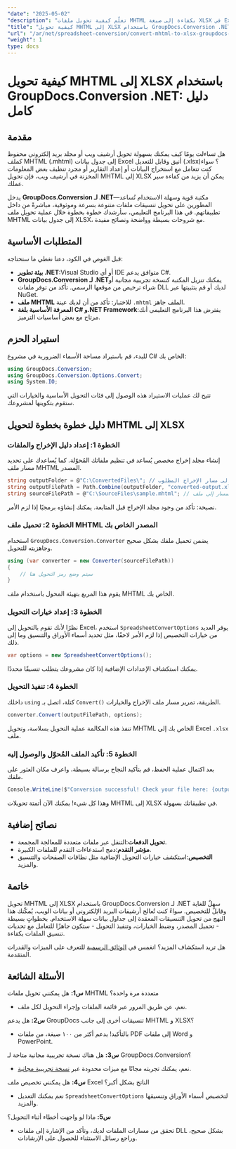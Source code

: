 ```yaml
---
"date": "2025-05-02"
"description": "تعلّم كيفية تحويل ملفات MHTML بكفاءة إلى صيغة XLSX في Excel باستخدام GroupDocs.Conversion .NET. اتبع هذا الدليل الشامل للحصول على إرشادات خطوة بخطوة وأفضل الممارسات."
"title": "كيفية تحويل MHTML إلى XLSX باستخدام GroupDocs.Conversion .NET - دليل شامل"
"url": "/ar/net/spreadsheet-conversion/convert-mhtml-to-xlsx-groupdocs-net/"
"weight": 1
type: docs
---
```

# كيفية تحويل MHTML إلى XLSX باستخدام GroupDocs.Conversion .NET: دليل كامل

## مقدمة

هل تساءلت يومًا كيف يمكنك بسهولة تحويل أرشيف ويب أو مجلد بريد إلكتروني محفوظ كملف MHTML (.mhtml) إلى جدول بيانات Excel أنيق وقابل للتعديل (.xlsx)؟ سواء كنت تتعامل مع استخراج البيانات أو إعداد التقارير أو مجرد تنظيف بعض المعلومات المخزنة في أرشيف ويب، فإن تحويل MHTML إلى XLSX يمكن أن يزيد من كفاءة سير عملك.

يدخل **GroupDocs.Conversion لـ .NET**—مكتبة قوية وسهلة الاستخدام تُساعد المطورين على تحويل تنسيقات ملفات متنوعة بسرعة وموثوقية، مباشرةً من داخل تطبيقاتهم. في هذا البرنامج التعليمي، سأرشدك خطوة بخطوة خلال عملية تحويل ملف MHTML إلى جدول بيانات XLSX، مع شروحات بسيطة وواضحة ونصائح مفيدة.


## المتطلبات الأساسية

قبل الغوص في الكود، دعنا نغطي ما ستحتاجه:

- **بيئة تطوير .NET**:Visual Studio أو أي IDE متوافق يدعم C#.
- **GroupDocs.Conversion لـ .NET**يمكنك تنزيل المكتبة كنسخة تجريبية مجانية أو شراء ترخيص من موقعها الرسمي. تأكد من توفر ملفات DLL لديك أو قم بتثبيتها عبر NuGet.
- **ملف MHTML** للاختبار: تأكد من أن لديك عينة `.mhtml` الملف جاهز.
- **المعرفة الأساسية بلغة C# و.NET Framework**:يفترض هذا البرنامج التعليمي أنك مرتاح مع بعض أساسيات الترميز.


## استيراد الحزم

للبدء، قم باستيراد مساحة الأسماء الضرورية في مشروع C# الخاص بك:

```csharp
using GroupDocs.Conversion;
using GroupDocs.Conversion.Options.Convert;
using System.IO;
```

تتيح لك عمليات الاستيراد هذه الوصول إلى فئات التحويل الأساسية والخيارات التي ستقوم بتكوينها لمشروعك.


## دليل خطوة بخطوة لتحويل MHTML إلى XLSX

### الخطوة 1: إعداد دليل الإخراج والملفات

إنشاء مجلد إخراج مخصص يُساعد في تنظيم ملفاتك المُحوّلة. كما يُساعدك على تحديد مسار ملف MHTML المصدر.

```csharp
string outputFolder = @"C:\ConvertedFiles\"; // قم بتغيير هذا إلى مسار الإخراج المطلوب
string outputFilePath = Path.Combine(outputFolder, "converted-output.xlsx");
string sourceFilePath = @"C:\SourceFiles\sample.mhtml"; // المسار إلى ملف MHTML المصدر الخاص بك
```

نصيحة: تأكد من وجود مجلد الإخراج قبل المتابعة. يمكنك إنشاؤه برمجيًا إذا لزم الأمر.


### الخطوة 2: تحميل ملف MHTML المصدر الخاص بك

استخدام `GroupDocs.Conversion.Converter` يضمن تحميل ملفك بشكل صحيح وجاهزيته للتحويل.

```csharp
using (var converter = new Converter(sourceFilePath))
{
    // سيتم وضع رمز التحويل هنا
}
```

يقوم هذا المربع بتهيئة المحول باستخدام ملف MHTML الخاص بك.


### الخطوة 3: إعداد خيارات التحويل

نظرًا لأنك تقوم بالتحويل إلى Excel، استخدم `SpreadsheetConvertOptions` يوفر العديد من خيارات التخصيص إذا لزم الأمر لاحقًا، مثل تحديد أسماء الأوراق والتنسيق وما إلى ذلك.

```csharp
var options = new SpreadsheetConvertOptions();
```

يمكنك استكشاف الإعدادات الإضافية إذا كان مشروعك يتطلب تنسيقًا محددًا.


### الخطوة 4: تنفيذ التحويل

داخلك `using` كتلة، اتصل بـ `Convert()` الطريقة، تمرير مسار ملف الإخراج والخيارات.

```csharp
converter.Convert(outputFilePath, options);
```

تنفذ هذه المكالمة عملية التحويل بسلاسة، وتحويل MHTML الخاص بك إلى Excel `.xlsx` ملف.


### الخطوة 5: تأكيد الملف المُحوّل والوصول إليه

بعد اكتمال عملية الحفظ، قم بتأكيد النجاح برسالة بسيطة، واعرف مكان العثور على ملفك.

```csharp
Console.WriteLine($"Conversion successful! Check your file here: {outputFilePath}");
```

وهذا كل شيء! يمكنك الآن أتمتة تحويلات MHTML إلى XLSX في تطبيقاتك بسهولة.


## نصائح إضافية

- **تحويل الدفعات**:التنقل عبر ملفات متعددة للمعالجة المجمعة.
- **مؤشر التقدم**:دمج استدعاءات التقدم للملفات الكبيرة.
- **التخصيص**:استكشف خيارات التحويل الإضافية مثل نطاقات الصفحات والتنسيق والمزيد.


## خاتمة

تحويل MHTML إلى XLSX باستخدام GroupDocs.Conversion لـ .NET سهلٌ للغاية وقابلٌ للتخصيص. سواءً كنت تُعالج أرشيفات البريد الإلكتروني أو بيانات الويب، يُمكّنك هذا النهج من تحويل التنسيقات المعقدة إلى جداول بيانات سهلة الاستخدام. بخطواتٍ بسيطة - تحميل المصدر، وضبط الخيارات، وتنفيذ التحويل - ستكون جاهزًا للتعامل مع تحديات تنسيق الملفات بكفاءة.

هل تريد استكشاف المزيد؟ انغمس في [الوثائق الرسمية](https://docs.groupdocs.com/conversion/net/) للتعرف على الميزات والقدرات المتقدمة.


## الأسئلة الشائعة

**س1:** هل يمكنني تحويل ملفات MHTML متعددة مرة واحدة؟  

- نعم، عن طريق المرور عبر قائمة الملفات وإجراء التحويل لكل ملف.

**س2:** هل يدعم GroupDocs تنسيقات أخرى إلى جانب MHTML و XLSX؟  

- بالتأكيد! يدعم أكثر من ١٠٠ صيغة، من ملفات PDF إلى ملفات Word و PowerPoint.

**س3:** هل هناك نسخة تجريبية مجانية متاحة لـ GroupDocs.Conversion؟  

- نعم، يمكنك تجربته مجانًا مع ميزات محدودة عبر [نسخة تجريبية مجانية](https://releases.groupdocs.com/conversion/net/).

**س4:** هل يمكنني تخصيص ملف Excel الناتج بشكل أكبر؟  

- نعم يمكنك التعديل `SpreadsheetConvertOptions` لتخصيص أسماء الأوراق وتنسيقها والمزيد.

**س5:** ماذا لو واجهت أخطاء أثناء التحويل؟  

- تحقق من مسارات الملفات لديك، وتأكد من الإشارة إلى ملفات DLL بشكل صحيح، وراجع رسائل الاستثناء للحصول على الإرشادات.